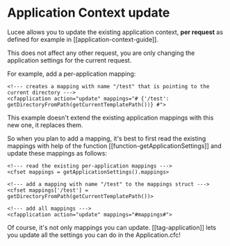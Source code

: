 <!--
{
  "title": "Update current Application Context",
  "id": "update-application-context",
  "related": [
    "tag-application",
    "application-context-guide"
  ],
  "categories": [
    "application"
  ],
  "description": "How to update your Application settings, after they have been defined in Application.cfc.",
  "keywords": [
    "Application Context",
    "Update Application",
    "Mappings",
    "cfapplication",
    "getApplicationSettings",
    "Application.cfc"
  ]
}
-->

# Application Context update

Lucee allows you to update the existing application context, **per request** as defined for example in [[application-context-guide]].

This does not affect any other request, you are only changing the application settings for the current request.

For example, add a per-application mapping:

```lucee
<!--- creates a mapping with name "/test" that is pointing to the current directory --->
<cfapplication action="update" mappings="# {'/test': getDirectoryFromPath(getCurrentTemplatePath())} #">
```

This example doesn't extend the existing application mappings with this new one, it replaces them. 

So when you plan to add a mapping, it's best to first read the existing mappings with help of the function [[function-getApplicationSettings]] and update these mappings as follows:

```lucee
<!--- read the existing per-application mappings --->
<cfset mappings = getApplicationSettings().mappings>

<!--- add a mapping with name "/test" to the mappings struct --->
<cfset mappings['/test'] = getDirectoryFromPath(getCurrentTemplatePath())>

<!--- add all mappings --->
<cfapplication action="update" mappings="#mappings#">
```

Of course, it's not only mappings you can update. [[tag-application]] lets you update all the settings you can do in the Application.cfc!
